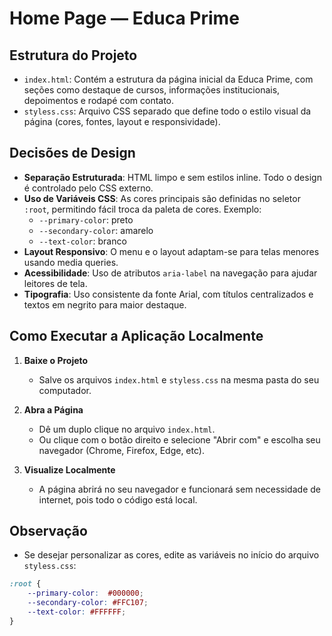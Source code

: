 # Home Page — Educa Prime

## Estrutura do Projeto

- `index.html`: Contém a estrutura da página inicial da Educa Prime, com seções como destaque de cursos, informações institucionais, depoimentos e rodapé com contato.
- `styless.css`: Arquivo CSS separado que define todo o estilo visual da página (cores, fontes, layout e responsividade).

## Decisões de Design

- **Separação Estruturada**: HTML limpo e sem estilos inline. Todo o design é controlado pelo CSS externo.
- **Uso de Variáveis CSS**: As cores principais são definidas no seletor `:root`, permitindo fácil troca da paleta de cores. Exemplo:
  - `--primary-color`: preto
  - `--secondary-color`: amarelo
  - `--text-color`: branco
- **Layout Responsivo**: O menu e o layout adaptam-se para telas menores usando media queries.
- **Acessibilidade**: Uso de atributos `aria-label` na navegação para ajudar leitores de tela.
- **Tipografia**: Uso consistente da fonte Arial, com títulos centralizados e textos em negrito para maior destaque.

## Como Executar a Aplicação Localmente

1. **Baixe o Projeto**
   - Salve os arquivos `index.html` e `styless.css` na mesma pasta do seu computador.

2. **Abra a Página**
   - Dê um duplo clique no arquivo `index.html`.
   - Ou clique com o botão direito e selecione "Abrir com" e escolha seu navegador (Chrome, Firefox, Edge, etc).

3. **Visualize Localmente**
   - A página abrirá no seu navegador e funcionará sem necessidade de internet, pois todo o código está local.

## Observação

- Se desejar personalizar as cores, edite as variáveis no início do arquivo `styless.css`:
```css
:root {
    --primary-color:  #000000;
    --secondary-color: #FFC107;
    --text-color: #FFFFFF;
}
